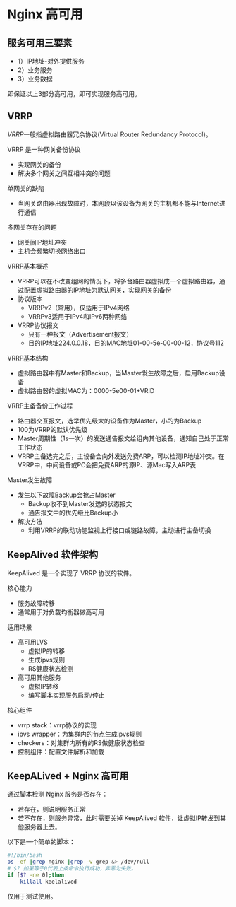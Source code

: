 # Nginx 高可用

## 服务可用三要素

* 1）IP地址-对外提供服务
* 2）业务服务
* 3）业务数据

即保证以上3部分高可用，即可实现服务高可用。





## VRRP

*VRRP*一般指虚拟路由器冗余协议(Virtual Router Redundancy Protocol)。

VRRP 是一种网关备份协议

- 实现网关的备份
- 解决多个网关之间互相冲突的问题

单网关的缺陷

* 当网关路由器出现故障时，本网段以该设备为网关的主机都不能与Internet进行通信

多网关存在的问题

* 网关间IP地址冲突
* 主机会频繁切换网络出口



VRRP基本概述

* VRRP可以在不改变组网的情况下，将多台路由器虚拟成一个虚拟路由器，通过配置虚拟路由器的IP地址为默认网关，实现网关的备份
* 协议版本
  * VRRPv2（常用），仅适用于IPv4网络
  * VRRPv3适用于IPv4和IPv6两种网络
* VRRP协议报文
  * 只有一种报文（Advertisement报文）
  * 目的IP地址224.0.0.18，目的MAC地址01-00-5e-00-00-12，协议号112

VRRP基本结构

* 虚拟路由器中有Master和Backup，当Master发生故障之后，启用Backup设备
* 虚拟路由器的虚拟MAC为：0000-5e00-01+VRID

VRRP主备备份工作过程

* 路由器交互报文，选举优先级大的设备作为Master，小的为Backup
* 100为VRRP的默认优先级
* Master周期性（1s一次）的发送通告报文给组内其他设备，通知自己处于正常工作状态
* VRRP主备选完之后，主设备会向外发送免费ARP，可以检测IP地址冲突。在VRRP中，中间设备或PC会把免费ARP的源IP、源Mac写入ARP表
  

Master发生故障

* 发生以下故障Backup会抢占Master
  * Backup收不到Master发送的状态报文
  * 通告报文中的优先级比Backup小
* 解决方法
  * 利用VRRP的联动功能监视上行接口或链路故障，主动进行主备切换





## KeepAlived 软件架构

KeepAlived 是一个实现了 VRRP 协议的软件。



核心能力

* 服务故障转移
* 通常用于对负载均衡器做高可用

适用场景

* 高可用LVS
  * 虚拟IP的转移
  * 生成ipvs规则
  * RS健康状态检测
* 高可用其他服务
  * 虚拟IP转移
  * 编写脚本实现服务启动/停止



核心组件

* vrrp stack：vrrp协议的实现
* ipvs wrapper：为集群内的节点生成ipvs规则
* checkers：对集群内所有的RS做健康状态检查
* 控制组件：配置文件解析和加载



## KeepALived + Nginx 高可用

通过脚本检测 Nginx 服务是否存在：

* 若存在，则说明服务正常
* 若不存在，则服务异常，此时需要关掉 KeepAlived 软件，让虚拟IP转发到其他服务器上去。

以下是一个简单的脚本：

```sh
#!/bin/bash
ps -ef |grep nginx |grep -v grep &> /dev/null
# $? 如果等于0代表上条命令执行成功，非零为失败。
if [$? -ne 0];then
	killall keelalived
```

仅用于测试使用。